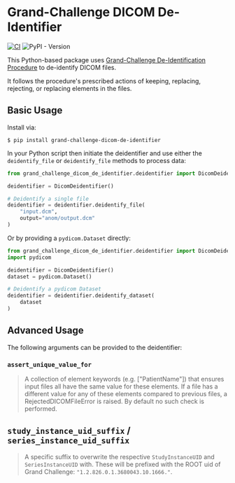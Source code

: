 # Grand-Challenge DICOM De-Identifier
[![CI](https://github.com/DIAGNijmegen/rse-grand-challenge-dicom-de-identifier/actions/workflows/ci.yml/badge.svg?branch=main)](https://github.com/DIAGNijmegen/rse-grand-challenge-dicom-de-identifier/actions/workflows/ci.yml?query=branch%3Amain)
![PyPI - Version](https://img.shields.io/pypi/v/grand-challenge-dicom-de-identifier)

This Python-based package uses [Grand-Challenge De-Identification Procedure](https://github.com/DIAGNijmegen/rse-grand-challenge-dicom-de-id-procedure) to de-identify DICOM files.

It follows the procedure's prescribed actions of keeping, replacing, rejecting, or replacing elements in the files.


## Basic Usage

Install via:


    $ pip install grand-challenge-dicom-de-identifier

In your Python script then initiate the deidentifier and use either the `deidentify_file` or `deidentify_file` methods to process data:

```Python
from grand_challenge_dicom_de_identifier.deidentifier import DicomDeidentifier

deidentifier = DicomDeidentifier()

# Deidentify a single file
deidentifier = deidentifier.deidentify_file(
    "input.dcm",
    output="anom/output.dcm"
)
```

Or by providing a `pydicom.Dataset` directly:

```Python
from grand_challenge_dicom_de_identifier.deidentifier import DicomDeidentifier
import pydicom

deidentifier = DicomDeidentifier()
dataset = pydicom.Dataset()

# Deidentify a pydicom Dataset
deidentifier = deidentifier.deidentify_dataset(
    dataset
)

```

## Advanced Usage

The following arguments can be provided to the deidentifier:

### `assert_unique_value_for`

> A collection of element keywords (e.g. ["PatientName"]) that ensures input files all have the same value for these  elements. If a file has a different value for any of these elements compared to previous files, a RejectedDICOMFileError is raised. By default no such check is performed.

## `study_instance_uid_suffix` / `series_instance_uid_suffix`

> A specific suffix to overwrite the respective `StudyInstanceUID` and `SeriesInstanceUID` with. These will be prefixed with the ROOT uid of Grand Challenge: `"1.2.826.0.1.3680043.10.1666."`.
